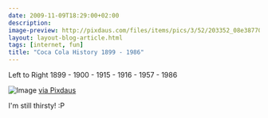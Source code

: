 ```yaml
---
date: 2009-11-09T18:29:00+02:00
description:
image-preview: http://pixdaus.com/files/items/pics/3/52/203352_08e38770baff8b9210e90e3049273184_large.jpg
layout: layout-blog-article.html
tags: [internet, fun]
title: "Coca Cola History 1899 - 1986"
---
```


Left to Right 1899 - 1900 - 1915 - 1916 - 1957 - 1986

![Image](http://pixdaus.com/files/items/pics/3/52/203352_08e38770baff8b9210e90e3049273184_large.jpg)
[via Pixdaus](http://pixdaus.com/coca-cola-history-left-to-right1899-1900-1915-1916-1957-1986/items/view/203352/)

I'm still thirsty! :P
